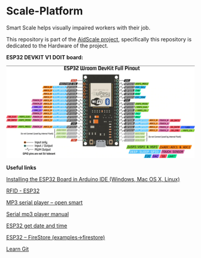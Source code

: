 # Scale-Platform
Smart Scale helps visually impaired workers with their job.

This repository is part of the <a href="https://github.com/Ahmad152/AidScale-Project">AidScale project</a>, specifically this repository is dedicated to the Hardware of the project.

<b>ESP32 DEVKIT V1 DOIT board:</b> 

<img src="esp32 diagram.jpeg" width="600px"/>


<b>Useful links</b>

<a href="https://randomnerdtutorials.com/installing-the-esp32-board-in-arduino-ide-windows-instructions/">Installing the ESP32 Board in Arduino IDE (Windows, Mac OS X, Linux)</a> </br>


<a href="https://www.aranacorp.com/en/using-an-rfid-module-with-an-esp32/">RFID - ESP32</a></br>


<a href="https://www.theamplituhedron.com/articles/How-to-use-the-Serial-MP3-Player-UART-with-Speaker-by-OPEN-SMART-with-Arduino/">MP3 serial player – open smart</a></br>

<a href="https://static1.squarespace.com/static/584d41b3f5e2310b396cd953/t/5c7c2f29104c7b336a2f8380/1551642412037/Serial+MP3+Player+A+v1.0+Manual.pdf">Serial mp3 player manual</a></br>


<a href="https://randomnerdtutorials.com/esp32-date-time-ntp-client-server-arduino/">ESP32 get date and time</a></br>


<a href="https://github.com/mobizt/Firebase-ESP-Client">ESP32 – FireStore (examples->firestore)</a></br>


<a href="https://learngitbranching.js.org/">Learn Git</a></br>



